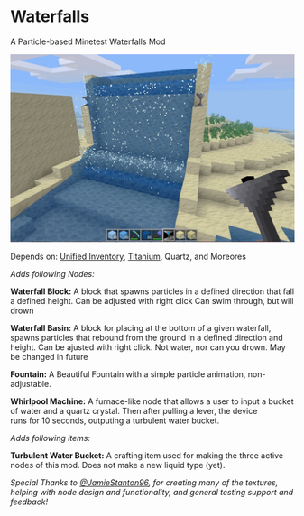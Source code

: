# Waterfalls
A Particle-based Minetest Waterfalls Mod

![ScreenShot](/Screenshot_2.jpg)

Depends on: [Unified Inventory](https://github.com/minetest-mods/unified_inventory), [Titanium](https://gitlab.com/VanessaE/titanium), Quartz, and Moreores

*Adds following Nodes:*

**Waterfall Block:**
  A block that spawns particles in a defined direction that fall a defined height. Can be adjusted with right click
  Can swim through, but will drown
 
**Waterfall Basin:**
  A block for placing at the bottom of a given waterfall, spawns particles that rebound from the ground in a defined direction and       
  height. Can be ajusted with right click. Not water, nor can you drown. May be changed in future

**Fountain:**
  A Beautiful Fountain with a simple particle animation, non-adjustable.

**Whirlpool Machine:**
  A furnace-like node that allows a user to input a bucket of water and a quartz crystal. Then after pulling a lever, the device  
  runs for 10 seconds, outputing a turbulent water bucket.
  
*Adds following items:*

**Turbulent Water Bucket:**
  A crafting item used for making the three active nodes of this mod. Does not make a new liquid type (yet).   
  

*Special Thanks to [@JamieStanton96](https://nuget.pkg.github.com/JamieStanton96), for creating many of the textures, helping with node design and functionality, and general testing support and feedback!*
